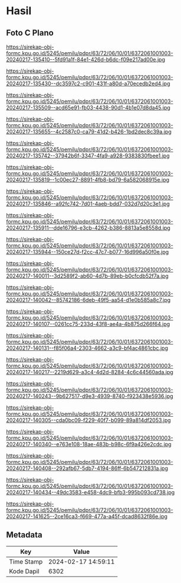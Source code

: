 # Hasil

## Foto C Plano

https://sirekap-obj-formc.kpu.go.id/5245/pemilu/pdpr/63/72/06/10/01/6372061001003-20240217-135410--5fd91a1f-84e1-426d-b6dc-f09e217ad00e.jpg

https://sirekap-obj-formc.kpu.go.id/5245/pemilu/pdpr/63/72/06/10/01/6372061001003-20240217-135430--dc3597c2-c901-431f-a80d-a70ecedb2ed4.jpg

https://sirekap-obj-formc.kpu.go.id/5245/pemilu/pdpr/63/72/06/10/01/6372061001003-20240217-135509--acd65e91-fb03-4438-90d1-4b1e07d8da45.jpg

https://sirekap-obj-formc.kpu.go.id/5245/pemilu/pdpr/63/72/06/10/01/6372061001003-20240217-135655--4c2587c0-ca79-41d2-b426-1bd2dec8c39a.jpg

https://sirekap-obj-formc.kpu.go.id/5245/pemilu/pdpr/63/72/06/10/01/6372061001003-20240217-135742--37942b6f-3347-4fa9-a928-9383830fbee1.jpg

https://sirekap-obj-formc.kpu.go.id/5245/pemilu/pdpr/63/72/06/10/01/6372061001003-20240217-135819--1c00ec27-8891-4fb8-bd79-6a582068915e.jpg

https://sirekap-obj-formc.kpu.go.id/5245/pemilu/pdpr/63/72/06/10/01/6372061001003-20240217-135846--a92fc742-7d01-4aeb-bdd7-032d7d20c3e1.jpg

https://sirekap-obj-formc.kpu.go.id/5245/pemilu/pdpr/63/72/06/10/01/6372061001003-20240217-135911--dde16796-e3cb-4262-b386-8813a5e8558d.jpg

https://sirekap-obj-formc.kpu.go.id/5245/pemilu/pdpr/63/72/06/10/01/6372061001003-20240217-135944--150ce27d-f2cc-47c7-b077-16d996a50f0e.jpg

https://sirekap-obj-formc.kpu.go.id/5245/pemilu/pdpr/63/72/06/10/01/6372061001003-20240217-140011--3d2589f2-ab60-4d7b-89eb-b0cfcdb52f7a.jpg

https://sirekap-obj-formc.kpu.go.id/5245/pemilu/pdpr/63/72/06/10/01/6372061001003-20240217-140042--85742186-6deb-49f5-aa54-d1e0b585a8c7.jpg

https://sirekap-obj-formc.kpu.go.id/5245/pemilu/pdpr/63/72/06/10/01/6372061001003-20240217-140107--0261cc75-233d-43f8-ae4a-4b875d266f64.jpg

https://sirekap-obj-formc.kpu.go.id/5245/pemilu/pdpr/63/72/06/10/01/6372061001003-20240217-140131--f85f06a4-2303-4662-a3c9-bf4ac4861cbc.jpg

https://sirekap-obj-formc.kpu.go.id/5245/pemilu/pdpr/63/72/06/10/01/6372061001003-20240217-140217--2219d629-a3c4-4d2d-8284-4c6c44560ada.jpg

https://sirekap-obj-formc.kpu.go.id/5245/pemilu/pdpr/63/72/06/10/01/6372061001003-20240217-140243--9b627517-d9e3-4939-8740-f923438e5936.jpg

https://sirekap-obj-formc.kpu.go.id/5245/pemilu/pdpr/63/72/06/10/01/6372061001003-20240217-140305--cda0bc09-f229-40f7-b099-89a814df2053.jpg

https://sirekap-obj-formc.kpu.go.id/5245/pemilu/pdpr/63/72/06/10/01/6372061001003-20240217-140340--e763e108-18ae-483b-b98c-6f9a426e2cdc.jpg

https://sirekap-obj-formc.kpu.go.id/5245/pemilu/pdpr/63/72/06/10/01/6372061001003-20240217-140408--292afb67-5db7-4194-86ff-6b547212831a.jpg

https://sirekap-obj-formc.kpu.go.id/5245/pemilu/pdpr/63/72/06/10/01/6372061001003-20240217-140434--49dc3583-e458-4dc9-bfb3-995b093cd738.jpg

https://sirekap-obj-formc.kpu.go.id/5245/pemilu/pdpr/63/72/06/10/01/6372061001003-20240217-141625--2ce16ca3-f669-477a-a45f-dcad8632f86e.jpg


## Metadata

| Key        | Value               |
| ---------- | ------------------- |
| Time Stamp | 2024-02-17 14:59:11 |
| Kode Dapil | 6302                |



